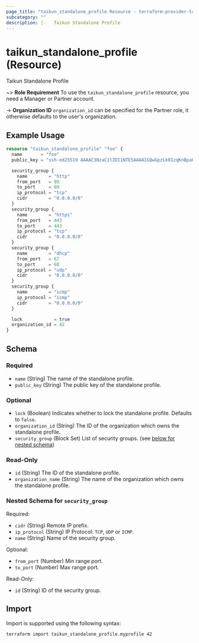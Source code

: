 ```yaml
---
page_title: "taikun_standalone_profile Resource - terraform-provider-taikun"
subcategory: ""
description: |-   Taikun Standalone Profile
---
```


# taikun_standalone_profile (Resource)

Taikun Standalone Profile

~> **Role Requirement** To use the `taikun_standalone_profile` resource, you need a Manager or Partner account.

-> **Organization ID** `organization_id` can be specified for the Partner role, it otherwise defaults to the user's organization.

## Example Usage

```terraform
resource "taikun_standalone_profile" "foo" {
  name       = "foo"
  public_key = "ssh-ed25519 AAAAC3NzaC1lZDI1NTE5AAAAIGQwGpzLk0IzqKnBpaHqecLA+X4zfHamNe9Rg3CoaXHF :oui_oui:"

  security_group {
    name        = "http"
    from_port   = 80
    to_port     = 80
    ip_protocol = "tcp"
    cidr        = "0.0.0.0/0"
  }
  security_group {
    name        = "https"
    from_port   = 443
    to_port     = 443
    ip_protocol = "tcp"
    cidr        = "0.0.0.0/0"
  }
  security_group {
    name        = "dhcp"
    from_port   = 67
    to_port     = 68
    ip_protocol = "udp"
    cidr        = "0.0.0.0/0"
  }
  security_group {
    name        = "icmp"
    ip_protocol = "icmp"
    cidr        = "0.0.0.0/0"
  }

  lock            = true
  organization_id = 42
}
```

<!-- schema generated by tfplugindocs -->
## Schema

### Required

- `name` (String) The name of the standalone profile.
- `public_key` (String) The public key of the standalone profile.

### Optional

- `lock` (Boolean) Indicates whether to lock the standalone profile. Defaults to `false`.
- `organization_id` (String) The ID of the organization which owns the standalone profile.
- `security_group` (Block Set) List of security groups. (see [below for nested schema](#nestedblock--security_group))

### Read-Only

- `id` (String) The ID of the standalone profile.
- `organization_name` (String) The name of the organization which owns the standalone profile.

<a id="nestedblock--security_group"></a>
### Nested Schema for `security_group`

Required:

- `cidr` (String) Remote IP prefix.
- `ip_protocol` (String) IP Protocol: `TCP`, `UDP` or `ICMP`.
- `name` (String) Name of the security group.

Optional:

- `from_port` (Number) Min range port.
- `to_port` (Number) Max range port.

Read-Only:

- `id` (String) ID of the security group.

## Import

Import is supported using the following syntax:

```shell
terraform import taikun_standalone_profile.myprofile 42
```
